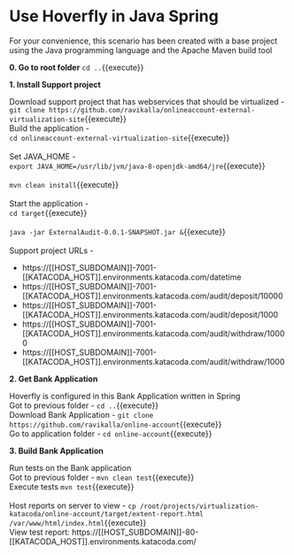 # Use Hoverfly in Java Spring

For your convenience, this scenario has been created with a base project using the Java programming language and the Apache Maven build tool

**0. Go to root folder**
``cd ..``{{execute}}

**1. Install Support project**

Download support project that has webservices that should be virtualized -
<br/>
``git clone https://github.com/ravikalla/onlineaccount-external-virtualization-site``{{execute}}
<br/>
Build the application -
<br/>
``cd onlineaccount-external-virtualization-site``{{execute}}
<br/><br/>
Set JAVA_HOME -
<br/>
``export JAVA_HOME=/usr/lib/jvm/java-8-openjdk-amd64/jre``{{execute}}
<br/><br/>
``mvn clean install``{{execute}}
<br/><br/>
Start the application -
<br/>
``cd target``{{execute}}
<br/><br/>
``java -jar ExternalAudit-0.0.1-SNAPSHOT.jar &``{{execute}}
<br/><br/>
Support project URLs -
 * https://[[HOST_SUBDOMAIN]]-7001-[[KATACODA_HOST]].environments.katacoda.com/datetime
 * https://[[HOST_SUBDOMAIN]]-7001-[[KATACODA_HOST]].environments.katacoda.com/audit/deposit/10000
 * https://[[HOST_SUBDOMAIN]]-7001-[[KATACODA_HOST]].environments.katacoda.com/audit/deposit/1000
 * https://[[HOST_SUBDOMAIN]]-7001-[[KATACODA_HOST]].environments.katacoda.com/audit/withdraw/10000
 * https://[[HOST_SUBDOMAIN]]-7001-[[KATACODA_HOST]].environments.katacoda.com/audit/withdraw/1000

**2. Get Bank Application**

Hoverfly is configured in this Bank Application written in Spring
<br/>
Got to previous folder - ``cd ..``{{execute}}
<br/>
Download Bank Application - ``git clone https://github.com/ravikalla/online-account``{{execute}}
<br/>
Go to application folder - ``cd online-account``{{execute}}

**3. Build Bank Application**

Run tests on the Bank application
<br/>
Got to previous folder - ``mvn clean test``{{execute}}
<br/>
Execute tests
``mvn test``{{execute}}
<br/><br/>
Host reports on server to view -
``cp /root/projects/virtualization-katacoda/online-account/target/extent-report.html /var/www/html/index.html``{{execute}}
<br/>
View test report: https://[[HOST_SUBDOMAIN]]-80-[[KATACODA_HOST]].environments.katacoda.com/
